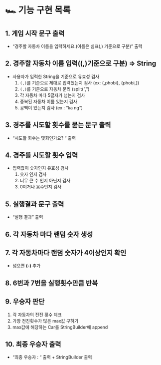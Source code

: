 # 🏎️ 기능 구현 목록

## 1. 게임 시작 문구 출력

- “경주할 자동차 이름을 입력하세요.(이름은 쉼표(,) 기준으로 구분)” 출력

## 2. 경주할 자동차 이름 입력((,)기준으로 구분) ⇒ **String**

- 사용자가 입력한 String을 기준으로 유효성 검사
    1. `(,)`를 기준으로 제대로 입력했는지 검사 (ex: {,phobi}, {phobi,})
    2. `(,)`를 기준으로 자동차 분리 (split(”,”)
    3. 각 자동차 마다 5글자가 넘는지 검사
    4. 중복된 자동차 이름 있는지 검사
    5. 공백이 있는지 검사 (ex : “ka ng”)

## 3. 경주를 시도할 횟수를 묻는 문구 출력

- “시도할 회수는 몇회인가요? “ 출력

## 4. 경주를 시도할 횟수 입력

- 입력값이 숫자인지 유효성 검사
    1. 숫자 인지 검사
    2. 너무 큰 수 인지 아닌지 검사
    3. 0이거나 음수인지 검사

## 5. 실행결과 문구 출력

- “실행 결과” 출력

## 6. 각 자동차 마다 랜덤 숫자 생성

## 7. 각 자동차마다 랜덤 숫자가 4이상인지 확인

- 넘으면 **(-)** 추가

## 8. 6번과 7번을 실행횟수만큼 반복

## 9. 우승자 판단

1. 각 자동차의 전진 횟수 체크
2. 가장 전진횟수가 많은 max값 구하기
3. max값에 해당하는 Car를 StringBuilder에 append

## 10. 최종 우승자 출력

- “최종 우승자 : “ 출력 + StringBuilder 출력